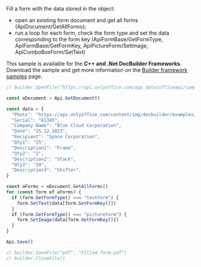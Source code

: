 Fill a form with the data stored in the object:

* open an existing form document and get all forms (ApiDocument/GetAllForms);
* run a loop for each form, check the form type and set the data corresponding to the form key (ApiFormBase/GetFormType,  ApiFormBase/GetFormKey, ApiPictureForm/SetImage, ApiComboBoxForm/SetText)

This sample is available for the **C++ and .Net DocBuilder Frameworks**.
Download the sample and get more information on the [Builder framework samples](../../../../Document%20Builder/Builder%20Framework/Builder%20framework%20samples/index.md) page.

```js document-builder={"documentType": "pdf", "editorConfig": {"customization": {"zoom": 60}}}
// builder.OpenFile("https://api.onlyoffice.com/app_data/officeapi/sample-files/empty_form.pdf")

const oDocument = Api.GetDocument()

const data = {
  "Photo": "https://api.onlyoffice.com/content/img/docbuilder/examples/blue_cloud.png",
  "Serial": "A1345",
  "Company Name": "Blue Cloud Corporation",
  "Date": "25.12.2023",
  "Recipient": "Space Corporation",
  "Qty1": "25",
  "Description1": "Frame",
  "Qty2": "2",
  "Description2": "Stack",
  "Qty3": "34",
  "Description3": "Shifter",
}

const aForms = oDocument.GetAllForms()
for (const form of aForms) {
  if (form.GetFormType() === "textForm") {
    form.SetText(data[form.GetFormKey()])
  }
  if (form.GetFormType() === "pictureForm") {
    form.SetImage(data[form.GetFormKey()])
  }
}

Api.Save()

// builder.SaveFile("pdf", "Filled form.pdf")
// builder.CloseFile()
```
